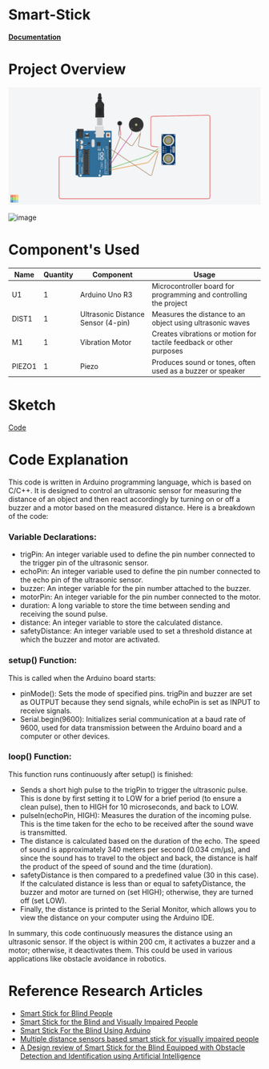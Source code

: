 # Smart-Stick
[**Documentation**](https://docs.google.com/document/d/12w1c4cRsSJCyFbMJEvaP4DbLqH0vjTlH6sluh3fQ2tE/edit?usp=sharing)

# Project Overview
<img src="https://github.com/geeky-auro/Smart-Stick/blob/main/Blind%20Stick.png" alt="Blind Stick Simulation">

![image](https://github.com/geeky-auro/Smart-Stick/assets/83534307/2fd5de74-45ff-4eb8-98da-9bb83e1a1073)


# Component's Used
| Name | Quantity | Component | Usage |
| --- | --- | --- | --- |
| U1 | 1 | Arduino Uno R3 | Microcontroller board for programming and controlling the project |
| DIST1 | 1 | Ultrasonic Distance Sensor (4-pin) | Measures the distance to an object using ultrasonic waves |
| M1 | 1 | Vibration Motor | Creates vibrations or motion for tactile feedback or other purposes |
| PIEZO1 | 1 | Piezo | Produces sound or tones, often used as a buzzer or speaker |

# Sketch
[Code](https://create.arduino.cc/editor/auro_saswat/bb488ffe-5e70-46ed-8887-d5209ca72599/preview)

# Code Explanation
This code is written in Arduino programming language, which is based on C/C++. It is designed to control an ultrasonic sensor for measuring the distance of an object and then react accordingly by turning on or off a buzzer and a motor based on the measured distance. Here is a breakdown of the code:

### Variable Declarations:
- trigPin: An integer variable used to define the pin number connected to the trigger pin of the ultrasonic sensor.
- echoPin: An integer variable used to define the pin number connected to the echo pin of the ultrasonic sensor.
- buzzer: An integer variable for the pin number attached to the buzzer.
- motorPin: An integer variable for the pin number connected to the motor.
- duration: A long variable to store the time between sending and receiving the sound pulse.
- distance: An integer variable to store the calculated distance.
- safetyDistance: An integer variable used to set a threshold distance at which the buzzer and motor are activated.

### setup() Function:
This is called when the Arduino board starts:
- pinMode(): Sets the mode of specified pins. trigPin and buzzer are set as OUTPUT because they send signals, while echoPin is set as INPUT to receive signals.
- Serial.begin(9600): Initializes serial communication at a baud rate of 9600, used for data transmission between the Arduino board and a computer or other devices.

### loop() Function:
This function runs continuously after setup() is finished:
- Sends a short high pulse to the trigPin to trigger the ultrasonic pulse. This is done by first setting it to LOW for a brief period (to ensure a clean pulse), then to HIGH for 10 microseconds, and back to LOW.
- pulseIn(echoPin, HIGH): Measures the duration of the incoming pulse. This is the time taken for the echo to be received after the sound wave is transmitted.
- The distance is calculated based on the duration of the echo. The speed of sound is approximately 340 meters per second (0.034 cm/µs), and since the sound has to travel to the object and back, the distance is half the product of the speed of sound and the time (duration).
- safetyDistance is then compared to a predefined value (30 in this case). If the calculated distance is less than or equal to safetyDistance, the buzzer and motor are turned on (set HIGH); otherwise, they are turned off (set LOW).
- Finally, the distance is printed to the Serial Monitor, which allows you to view the distance on your computer using the Arduino IDE.

In summary, this code continuously measures the distance using an ultrasonic sensor. If the object is within 200 cm, it activates a buzzer and a motor; otherwise, it deactivates them. This could be used in various applications like obstacle avoidance in robotics.

# Reference Research Articles
- [Smart Stick for Blind People](https://ieeexplore.ieee.org/abstract/document/9074374)
- [Smart Stick for the Blind and Visually Impaired People](https://ieeexplore.ieee.org/abstract/document/8473344) 
- [Smart Stick For the Blind Using Arduino](https://iopscience.iop.org/article/10.1088/1742-6596/1569/3/032088/meta) 
- [Multiple distance sensors based smart stick for visually impaired people](https://ieeexplore.ieee.org/abstract/document/7868407)
- [A Design review of Smart Stick for the Blind Equipped with Obstacle Detection and Identification using Artificial Intelligence](https://www.researchgate.net/profile/Balu-N-Ilag/publication/332379082_A_Design_review_of_Smart_Stick_for_the_Blind_Equipped_with_Obstacle_Detection_and_Identification_using_Artificial_Intelligence/links/5ceeb62d4585153c3da52dbc/A-Design-review-of-Smart-Stick-for-the-Blind-Equipped-with-Obstacle-Detection-and-Identification-using-Artificial-Intelligence.pdf)
